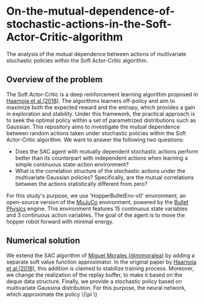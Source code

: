 # On-the-mutual-dependence-of-stochastic-actions-in-the-Soft-Actor-Critic-algorithm
The analysis of the mutual dependence between actions of multivariate stochastic policies within the Soft Actor-Critic algorithm.

## Overview of the problem
The Soft Actor-Critic is a deep reinforcement learning algorithm proposed in [Haarnoja et al.(2018)](https://arxiv.org/abs/1801.01290). The algorithms learners off-policy and aim to maximize both the expected reward and the entropy, which provides a gain in exploration and stability. Under this framework, the practical approach is to seek the optimal policy within a set of parametrized distributions such as Gaussian. This repository aims to investigate the mutual dependence between random actions taken under stochastic policies within the Soft Actor-Critic algorithm. We want to answer the following two questions:
* Does the SAC agent with mutually dependent stochastic actions perform better than its counterpart with independent actions when learning a simple continuous state-action environment?
* What is the correlation structure of the stochastic actions under the multivariate Gaussian policies? Specifically, are the mutual correlations between the actions statistically different from zero?

For this study's purpose, we use 'HopperBulletEnv-v0' environment, an open-source version of the [MuJuCo](http://www.mujoco.org) environment, powered by the [Bullet Physics](https://pybullet.org/wordpress/) engine. This environment features 15 continuous state variables and 3 continuous action variables. The goal of the agent is to move the hopper robot forward with minimal energy.

## Numerical solution

We extend the SAC algorithm of [Miguel Morales (@mimoralea)](https://github.com/mimoralea) by adding a separate soft value function approximator. In the original paper by [Haarnoja et al.(2018)](https://arxiv.org/abs/1801.01290), this addition is claimed to stabilize training process. Moreover, we change the realization of the replay buffer, to make it based on the deque data structure. Finally, we provide a stochastic policy based on multivariate Gaussina distribution. For this purpose, the neural network, which approximate the policy \\(\pi \\)
